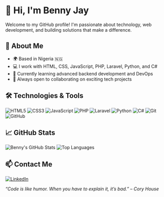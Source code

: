 # 👋 Hi, I'm Benny Jay

Welcome to my GitHub profile! I'm passionate about technology, web development, and building solutions that make a difference.

## 🚀 About Me

- 🌍 Based in Nigeria 🇳🇬  
- 💻 I work with HTML, CSS, JavaScript, PHP, Laravel, Python, and C#  
- 🎯 Currently learning advanced backend development and DevOps  
- 🤝 Always open to collaborating on exciting tech projects  

## 🛠️ Technologies & Tools

![HTML5](https://img.shields.io/badge/HTML5-E34F26?style=for-the-badge&logo=html5&logoColor=white)
![CSS3](https://img.shields.io/badge/CSS3-1572B6?style=for-the-badge&logo=css3&logoColor=white)
![JavaScript](https://img.shields.io/badge/JavaScript-F7DF1E?style=for-the-badge&logo=javascript&logoColor=black)
![PHP](https://img.shields.io/badge/PHP-777BB4?style=for-the-badge&logo=php&logoColor=white)
![Laravel](https://img.shields.io/badge/Laravel-F05340?style=for-the-badge&logo=laravel&logoColor=white)
![Python](https://img.shields.io/badge/Python-3776AB?style=for-the-badge&logo=python&logoColor=white)
![C#](https://img.shields.io/badge/C%23-239120?style=for-the-badge&logo=c-sharp&logoColor=white)
![Git](https://img.shields.io/badge/Git-F05032?style=for-the-badge&logo=git&logoColor=white)
![GitHub](https://img.shields.io/badge/GitHub-181717?style=for-the-badge&logo=github&logoColor=white)


## 📈 GitHub Stats
![Benny's GitHub Stats](https://github-readme-stats.vercel.app/api?username=rbennyjay&show_icons=true&theme=radical)
![Top Languages](https://github-readme-stats.vercel.app/api/top-langs/?username=rbennyjay&layout=compact&theme=radical)

## 📫 Contact Me
[![LinkedIn](https://img.shields.io/badge/LinkedIn-blue?style=for-the-badge&logo=linkedin)](https://www.linkedin.com/in/ebenezerjohn1)

_“Code is like humor. When you have to explain it, it’s bad.” – Cory House_


<!---
RBennyjay/RBennyjay is a ✨ special ✨ repository because its `README.md` (this file) appears on your GitHub profile.
You can click the Preview link to take a look at your changes.
--->
